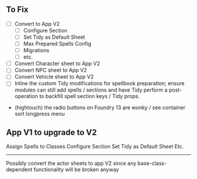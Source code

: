 ## To Fix

- [ ] Convert to App V2
  - [ ] Configure Section
  - [ ] Set Tidy as Default Sheet
  - [ ] Max Prepared Spells Config
  - [ ] Migrations
  - [ ] etc.
- [ ] Convert Character sheet to App V2
- [ ] Convert NPC sheet to App V2
- [ ] Convert Vehicle sheet to App V2
- [ ] Inline the custom Tidy modifications for spellbook preparation; ensure modules can still add spells / sections and have Tidy perform a post-operation to backfill spell section keys / Tidy props.
- (hightouch) the radio buttons on Foundry 13 are wonky / see container sort longpress menu

## App V1 to upgrade to V2

Assign Spells to Classes
Configure Section
Set Tidy as Default Sheet
Etc.

---

Possibly convert the actor sheets to app V2 since any base-class-dependent functionality will be broken anyway